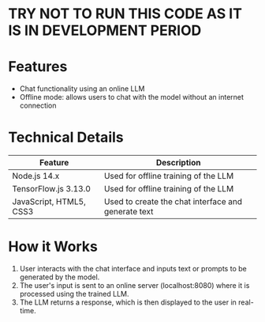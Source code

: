 # TRY NOT TO RUN THIS CODE AS IT IS IN DEVELOPMENT PERIOD

# Features
* Chat functionality using an online LLM
* Offline mode: allows users to chat with the model without an internet connection

# Technical Details
| Feature | Description |
| --- | --- |
| Node.js 14.x | Used for offline training of the LLM |
| TensorFlow.js 3.13.0 | Used for offline training of the LLM |
| JavaScript, HTML5, CSS3 | Used to create the chat interface and generate text |

# How it Works
1. User interacts with the chat interface and inputs text or prompts to be generated by the model.
2. The user's input is sent to an online server (localhost:8080) where it is processed using the trained LLM.
3. The LLM returns a response, which is then displayed to the user in real-time.

<!-- # Code Structure
```markdown
public/
index.html
styles.css
node_modules/
tensorflow.js/
express/
package.json

src/
main.js
chatInterface.js
generateText.js -->
